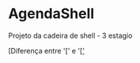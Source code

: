 # AgendaShell
Projeto da cadeira de shell - 3 estagio

[Diferença entre '[' e '[['](http://tldp.org/LDP/Bash-Beginners-Guide/html/sect_07_02.html)